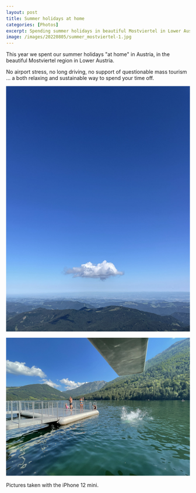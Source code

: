 ```yaml
---
layout: post
title: Summer holidays at home
categories: [Photos]
excerpt: Spending summer holidays in beautiful Mostviertel in Lower Austria 
image: /images/20220805/summer_mostviertel-1.jpg
---
```


This year we spent our summer holidays "at home" in Austria, in the beautiful Mostviertel region in Lower Austria.

No airport stress, no long driving, no support of questionable mass tourism ... a both relaxing and sustainable way to spend your time off. 
 

![Summer holidays in Mostviertel](../images/20220805/summer_mostviertel-1.jpg)

![Summer holidays in Mostviertel](../images/20220805/summer_mostviertel-2.jpg)


Pictures taken with the iPhone 12 mini.
